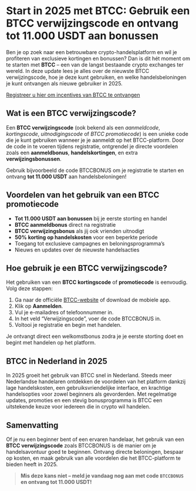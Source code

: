 
<h1>Start in 2025 met BTCC: Gebruik een BTCC verwijzingscode en ontvang tot 11.000 USDT aan bonussen</h1>
<p>Ben je op zoek naar een betrouwbare crypto-handelsplatform en wil je profiteren van exclusieve kortingen en bonussen? Dan is dit hét moment om te starten met <strong>BTCC</strong> – een van de langst bestaande crypto exchanges ter wereld. In deze update lees je alles over de nieuwste <span class="highlight">BTCC verwijzingscode</span>, hoe je deze kunt gebruiken, en welke handelsbeloningen je kunt ontvangen als nieuwe gebruiker in 2025.</p>
<p><a href="https://partner.btcc.com/us/c/BTCCBONUS/9303" target="_blank">Registreer u hier om incentives van BTCC te ontvangen</a></p>

<img src="https://images.mirror-media.xyz/publication-images/hqUnb1SNqiBLtBbWor7b2.png?height=960&amp;width=1920" decoding="async" data-nimg="fill" class="css-xah9so" style="position:absolute;top:0;left:0;bottom:0;right:0;box-sizing:border-box;padding:0;border:none;margin:auto;display:block;width:0;height:0;min-width:100%;max-width:100%;min-height:100%;max-height:100%">
<h2>Wat is een BTCC verwijzingscode?</h2>
<p>Een <strong>BTCC verwijzingscode</strong> (ook bekend als een <em>aanmeldcode</em>, <em>kortingscode</em>, <em>uitnodigingscode</em> of <em>BTCC promotiecode</em>) is een unieke code die je kunt gebruiken wanneer je je aanmeldt op het BTCC-platform. Door de code in te voeren tijdens registratie, ontgrendel je directe voordelen zoals een <strong>aanmeldbonus</strong>, <strong>handelskortingen</strong>, en extra <strong>verwijzingsbonussen</strong>.</p>
<p>Gebruik bijvoorbeeld de code <span class="highlight">BTCCBONUS</span> om je registratie te starten en ontvang <strong>tot 11.000 USDT</strong> aan handelsbeloningen!</p>
<h2>Voordelen van het gebruik van een BTCC promotiecode</h2>
<ul>
<li><strong>Tot 11.000 USDT aan bonussen</strong> bij je eerste storting en handel</li>
<li><strong>BTCC aanmeldbonus</strong> direct na registratie</li>
<li><strong>BTCC verwijzingsbonus</strong> als jij ook vrienden uitnodigt</li>
<li><strong>50% korting op handelskosten</strong> voor een beperkte periode</li>
<li>Toegang tot exclusieve campagnes en beloningsprogramma’s</li>
<li>Nieuws en updates over de nieuwste handelsacties</li>
</ul>
<h2>Hoe gebruik je een BTCC verwijzingscode?</h2>
<p>Het gebruiken van een <strong>BTCC kortingscode</strong> of <strong>promotiecode</strong> is eenvoudig. Volg deze stappen:</p>
<ol>
<li>Ga naar de officiële <a href="https://www.btcc.com/" target="_blank" rel="noopener noreferrer">BTCC-website</a> of download de mobiele app.</li>
<li>Klik op <strong>Aanmelden</strong>.</li>
<li>Vul je e-mailadres of telefoonnummer in.</li>
<li>In het veld “Verwijzingscode”, voer de code <span class="highlight">BTCCBONUS</span> in.</li>
<li>Voltooi je registratie en begin met handelen.</li>
</ol>
<p>Je ontvangt direct een welkomstbonus zodra je je eerste storting doet en begint met handelen op het platform.</p>
<h2>BTCC in Nederland in 2025</h2>
<p>In 2025 groeit het gebruik van BTCC snel in Nederland. Steeds meer Nederlandse handelaren ontdekken de voordelen van het platform dankzij lage handelskosten, een gebruiksvriendelijke interface, en krachtige handelsopties voor zowel beginners als gevorderden. Met regelmatige updates, promoties en een stevig bonusprogramma is BTCC een uitstekende keuze voor iedereen die in crypto wil handelen.</p>
<h2>Samenvatting</h2>
<p>Of je nu een beginner bent of een ervaren handelaar, het gebruik van een <strong>BTCC verwijzingscode</strong> zoals <span class="highlight">BTCCBONUS</span> is dé manier om je handelsavontuur goed te beginnen. Ontvang directe beloningen, bespaar op kosten, en maak gebruik van alle voordelen die het BTCC-platform te bieden heeft in 2025.</p>
<blockquote>
<p><strong>Mis deze kans niet – meld je vandaag nog aan met code <code>BTCCBONUS</code> en ontvang tot 11.000 USDT!</strong></p>
</blockquote>
</body>
</html>
